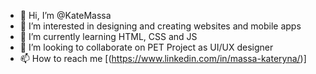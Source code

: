 - 👋 Hi, I’m @KateMassa
- 👀 I’m interested in designing and creating websites and mobile apps
- 🌱 I’m currently learning HTML, CSS and JS
- 💞️ I’m looking to collaborate on PET Project as UI/UX designer
- 📫 How to reach me [(https://www.linkedin.com/in/massa-kateryna/)]

<!---
KateMassa/KateMassa is a ✨ special ✨ repository because its `README.md` (this file) appears on your GitHub profile.
You can click the Preview link to take a look at your changes.
--->
